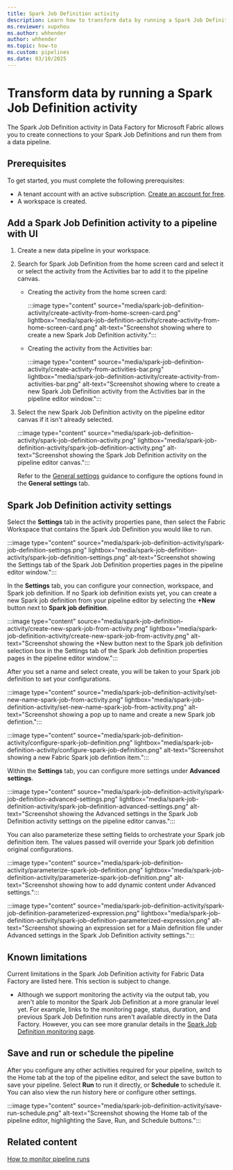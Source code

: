 ```yaml
---
title: Spark Job Definition activity
description: Learn how to transform data by running a Spark Job Definition activity in a data pipeline in Data Factory for Microsoft Fabric.
ms.reviewer: xupxhou
ms.author: whhender
author: whhender
ms.topic: how-to
ms.custom: pipelines
ms.date: 03/10/2025
---
```


# Transform data by running a Spark Job Definition activity

The Spark Job Definition activity in Data Factory for Microsoft Fabric allows you to create connections to your Spark Job Definitions and run them from a data pipeline.

## Prerequisites

To get started, you must complete the following prerequisites:

- A tenant account with an active subscription. [Create an account for free](../fundamentals/fabric-trial.md).
- A workspace is created.

## Add a Spark Job Definition activity to a pipeline with UI

1. Create a new data pipeline in your workspace.
1. Search for Spark Job Definition from the home screen card and select it or select the activity from the Activities bar to add it to the pipeline canvas.

   - Creating the activity from the home screen card:

     :::image type="content" source="media/spark-job-definition-activity/create-activity-from-home-screen-card.png" lightbox="media/spark-job-definition-activity/create-activity-from-home-screen-card.png" alt-text="Screenshot showing where to create a new Spark Job Definition activity.":::

   - Creating the activity from the Activities bar:
  
     :::image type="content" source="media/spark-job-definition-activity/create-activity-from-activities-bar.png" lightbox="media/spark-job-definition-activity/create-activity-from-activities-bar.png" alt-text="Screenshot showing where to create a new Spark Job Definition activity from the Activities bar in the pipeline editor window.":::

1. Select the new Spark Job Definition activity on the pipeline editor canvas if it isn't already selected.

   :::image type="content" source="media/spark-job-definition-activity/spark-job-definition-activity.png" lightbox="media/spark-job-definition-activity/spark-job-definition-activity.png" alt-text="Screenshot showing the Spark Job Definition activity on the pipeline editor canvas.":::

   Refer to the [General settings](activity-overview.md#general-settings) guidance to configure the options found in the **General settings** tab.

## Spark Job Definition activity settings

Select the **Settings** tab in the activity properties pane, then select the Fabric Workspace that contains the Spark Job Definition you would like to run.

:::image type="content" source="media/spark-job-definition-activity/spark-job-definition-settings.png" lightbox="media/spark-job-definition-activity/spark-job-definition-settings.png" alt-text="Screenshot showing the Settings tab of the Spark Job Definition properties pages in the pipeline editor window.":::

In the **Settings** tab, you can configure your connection, workspace, and Spark job definition. If no Spark iob definition exists yet, you can create a new Spark job definition from your pipeline editor by selecting the **+New** button next to **Spark job definition**.

:::image type="content" source="media/spark-job-definition-activity/create-new-spark-job-from-activity.png" lightbox="media/spark-job-definition-activity/create-new-spark-job-from-activity.png" alt-text="Screenshot showing the +New button next to the Spark job definition selection box in the Settings tab of the Spark Job definition properties pages in the pipeline editor window.":::

After you set a name and select create, you will be taken to your Spark job definition to set your configurations. 

:::image type="content" source="media/spark-job-definition-activity/set-new-name-spark-job-from-activity.png" lightbox="media/spark-job-definition-activity/set-new-name-spark-job-from-activity.png" alt-text="Screenshot showing a pop up to name and create a new Spark job defintion.":::

:::image type="content" source="media/spark-job-definition-activity/configure-spark-job-definition.png" lightbox="media/spark-job-definition-activity/configure-spark-job-definition.png" alt-text="Screenshot showing a new Fabric Spark job defintion item.":::

Within the **Settings** tab, you can configure more settings under **Advanced settings**. 

:::image type="content" source="media/spark-job-definition-activity/spark-job-definition-advanced-settings.png" lightbox="media/spark-job-definition-activity/spark-job-definition-advanced-settings.png" alt-text="Screenshot showing the Advanced settings in the Spark Job Definition activity settings on the pipeline editor canvas.":::

You can also parameterize these setting fields to orchestrate your Spark job definition item. The values passed will override your Spark job definition original configurations.

:::image type="content" source="media/spark-job-definition-activity/parameterize-spark-job-definition.png" lightbox="media/spark-job-definition-activity/parameterize-spark-job-definition.png" alt-text="Screenshot showing how to add dynamic content under Advanced settings.":::

:::image type="content" source="media/spark-job-definition-activity/spark-job-definition-parameterized-expression.png" lightbox="media/spark-job-definition-activity/spark-job-definition-parameterized-expression.png" alt-text="Screenshot showing an expression set for a Main definition file under Advanced settings in the Spark Job Definition activity settings.":::

## Known limitations

Current limitations in the Spark Job Definition activity for Fabric Data Factory are listed here. This section is subject to change.

- Although we support monitoring the activity via the output tab, you aren't able to monitor the Spark Job Definition at a more granular level yet. For example, links to the monitoring page, status, duration, and previous Spark Job Definition runs aren't available directly in the Data Factory. However, you can see more granular details in the [Spark Job Definition monitoring page](../data-engineering/monitor-spark-job-definitions.md).

## Save and run or schedule the pipeline

After you configure any other activities required for your pipeline, switch to the Home tab at the top of the pipeline editor, and select the save button to save your pipeline. Select **Run** to run it directly, or **Schedule** to schedule it. You can also view the run history here or configure other settings.

:::image type="content" source="media/spark-job-definition-activity/save-run-schedule.png" alt-text="Screenshot showing the Home tab of the pipeline editor, highlighting the Save, Run, and Schedule buttons.":::

## Related content

[How to monitor pipeline runs](monitor-pipeline-runs.md)
